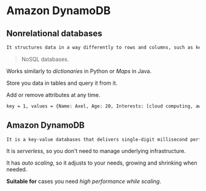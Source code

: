 # Amazon DynamoDB

## Nonrelational databases

```sh
It structures data in a way differently to rows and columns, such as key-value pairs.
```

> NoSQL databases.

Works similarly to *dictionaries* in Python or *Maps* in Java.

Store you data in tables and query it from it.

Add or remove attributes at any time.

```sh
key = 1, values = {Name: Axel, Age: 20, Interests: [cloud computing, aws]}
```

## Amazon DynamoDB

```sh
It is a key-value databases that delivers single-digit millisecond performance at any scale.
```

It is *serverless*, so you don't need to manage underlying infrastructure.

It has *auto scaling*, so it adjusts to your needs, growing and shrinking when needed.

**Suitable for** cases you need *high performance while scaling*.
